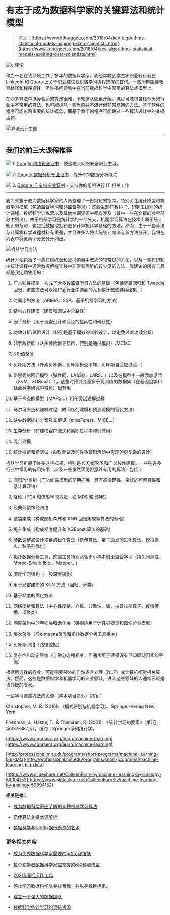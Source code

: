 # 有志于成为数据科学家的关键算法和统计模型

> 原文：[https://www.kdnuggets.com/2018/04/key-algorithms-statistical-models-aspiring-data-scientists.html](https://www.kdnuggets.com/2018/04/key-algorithms-statistical-models-aspiring-data-scientists.html)

![c](../Images/3d9c022da2d331bb56691a9617b91b90.png) [评论](#comments)

作为一名在该领域工作了多年的数据科学家，我经常收到学生和职业转行者在 LinkedIn 和 Quora 上关于职业建议或机器学习课程选择的咨询。一些问题围绕教育路径和程序选择，但许多问题集中在当前数据科学中常见的算法或模型上。

在众多算法中选择合适的算法很难，不知道从哪里开始。课程可能包含在今天的行业中不常用的算法，也可能排除一些当前并不流行但非常有用的方法。基于软件的程序可能忽略重要的统计概念，而基于数学的程序可能跳过一些算法设计中的关键主题。

![算法设计主题](../Images/d44c47adc5657cd240475fb395aaf2df.png)

* * *

## 我们的前三大课程推荐

![](../Images/0244c01ba9267c002ef39d4907e0b8fb.png) 1\. [Google 网络安全证书](https://www.kdnuggets.com/google-cybersecurity) - 快速进入网络安全职业生涯。

![](../Images/e225c49c3c91745821c8c0368bf04711.png) 2\. [Google 数据分析专业证书](https://www.kdnuggets.com/google-data-analytics) - 提升你的数据分析能力

![](../Images/0244c01ba9267c002ef39d4907e0b8fb.png) 3\. [Google IT 支持专业证书](https://www.kdnuggets.com/google-itsupport) - 支持你的组织进行 IT 相关工作

* * *

我为有志于成为数据科学家的人员整理了一份简短的指南，特别关注统计模型和机器学习模型（包括监督学习和非监督学习）；这些主题在教科书、研究生级别的统计课程、数据科学训练营以及其他培训资源中都有涉及（其中一些在文章的参考部分中列出）。由于机器学习是统计学的一个分支，机器学习算法在技术上属于统计知识的范畴，也包括数据挖掘和更多计算机科学基础的方法。然而，由于一些算法与计算机科学课程材料有重叠，并且许多人将传统统计方法与新方法分开，我将在列表中将这两个分支分开列出。

![机器学习方法](../Images/f7261b772d9e5959e3437d6918d965fa.png)

统计方法包括了一些在训练营和证书项目中概述的较常见的方法，以及一些在研究生统计课程中通常教授但在实践中非常有优势的较少见的方法。我建议的所有工具都是我定期使用的：

1) 广义线性模型，构成了大多数监督学习方法的基础（包括逻辑回归和 Tweedie 回归，这些方法可以推广到行业中遇到的大多数计数或连续结果...）

2) 时间序列方法（ARIMA、SSA、基于机器学习的方法）

3) 结构方程建模（建模和测试中介路径）

4) 因子分析（用于调查设计和验证的探索性和确认性）

5) 功效分析/试验设计（特别是基于模拟的试验设计，以避免过度功效分析）

6) 非参数检验（从头开始推导检验，特别是通过模拟）/MCMC

7) K均值聚类

8) 贝叶斯方法（朴素贝叶斯、贝叶斯模型平均、贝叶斯自适应试验...）

9) 带惩罚的回归模型（弹性网、LASSO、LARS...）以及在模型中一般添加惩罚（SVM、XGBoost...），这些对预测变量多于观测值的数据集（在基因组学和社会科学研究中常见）很有用

10) 基于样条的模型（MARS...）用于灵活建模过程

11) 马尔可夫链和随机过程（时间序列建模和预测建模的替代方法）

12) 缺失数据插补方案及其假设（missForest、MICE...）

13) 生存分析（在建模客户流失和离职过程中特别有用）

14) 混合建模

15) 统计推断和组测试（A/B 测试及在许多营销活动中实现的更复杂的设计）

机器学习扩展了许多这些框架，特别是 K 均值聚类和广义线性建模。一些在许多行业中常见的有用技术（以及一些虽然罕见但意外有用的算法）包括：

1) 回归/分类树（广义线性模型的早期扩展，具有高准确性、良好的可解释性和低计算开销）

2) 降维（PCA 和流形学习方法，如 MDS 和 tSNE）

3) 经典前馈神经网络

4) 装袋集成（构成随机森林和 KNN 回归集成等算法的基础）

7) 提升集成（构成梯度提升和 XGBoost 算法的基础）

8) 参数调整或设计项目的优化算法（遗传算法、量子启发的进化算法、模拟退火、粒子群优化）

9) 拓扑数据分析工具，这些工具特别适合于小样本的无监督学习（持久同源性、Morse-Smale 聚类、Mapper...）

10) 深度学习架构（一般深度架构）

11) 用于局部建模的 KNN 方法（回归、分类）

12) 基于梯度的优化方法

13) 网络度量和算法（中心性度量、介数、分散性、熵、拉普拉斯算子、疫情传播、谱聚类）

14) 深度架构中的卷积层和池化层（特别适用于计算机视觉和图像分类模型）

15) 层次聚类（与k-means聚类和拓扑数据分析工具相关）

16) 贝叶斯网络（路径挖掘）

17) 复杂性和动态系统（与微分方程相关，但通常用于建模没有已知驱动因素的系统）

根据所选择的行业，可能需要额外的自然语言处理（NLP）或计算机视觉相关算法。然而，这些是数据科学和机器学习的专业领域，进入这些领域的人通常已经是该领域的专家。

一些学习这些方法的资源（学术项目之外）包括：

Christopher, M. B. (2016). 《模式识别与机器学习》。Springer-Verlag New York.

Friedman, J., Hastie, T., & Tibshirani, R. (2001). 《统计学习的要素》（第1卷，第337-387页）。纽约：Springer系列统计学。

[https://www.coursera.org/learn/machine-learning](https://www.coursera.org/learn/machine-learning)

[http://professional.mit.edu/programs/short-programs/machine-learning-big-data](http://professional.mit.edu/programs/short-programs/machine-learning-big-data)

[https://www.slideshare.net/ColleenFarrelly/machine-learning-by-analogy-59094152](https://www.slideshare.net/ColleenFarrelly/machine-learning-by-analogy-59094152)

**相关链接：**

+   [成为数据科学家应了解的10种机器学习算法](https://www.kdnuggets.com/2018/04/10-machine-learning-algorithms-data-scientist.html)

+   [遗传算法关键术语解析](https://www.kdnuggets.com/2018/04/genetic-algorithm-key-terms-explained.html)

+   [数据科学与Netflix娱乐制作的艺术](https://www.kdnuggets.com/2018/04/data-science-entertainment-netflix.html)

### 更多相关内容

+   [成为优秀数据科学家需要的5项关键技能](https://www.kdnuggets.com/2021/12/5-key-skills-needed-become-great-data-scientist.html)

+   [每个初学者数据科学家应掌握的6种预测模型](https://www.kdnuggets.com/2021/12/6-predictive-models-every-beginner-data-scientist-master.html)

+   [2021年最佳ETL工具](https://www.kdnuggets.com/2021/12/mozart-best-etl-tools-2021.html)

+   [停止学习数据科学以寻找目标，并以寻找目标来…](https://www.kdnuggets.com/2021/12/stop-learning-data-science-find-purpose.html)

+   [建立一个强大的数据团队](https://www.kdnuggets.com/2021/12/build-solid-data-team.html)

+   [数据科学统计学习的顶级资源](https://www.kdnuggets.com/2021/12/springboard-top-resources-learn-data-science-statistics.html)
